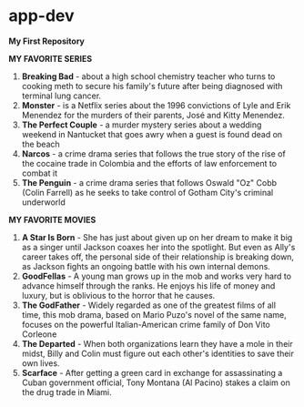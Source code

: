 # app-dev
**My First Repository**

**MY FAVORITE SERIES**
1. **Breaking Bad** -  about a high school chemistry teacher who turns to cooking meth to secure his family's future after being diagnosed with terminal lung cancer.
2. **Monster** - is a Netflix series about the 1996 convictions of Lyle and Erik Menendez for the murders of their parents, José and Kitty Menendez.
3. **The Perfect Couple** - a murder mystery series about a wedding weekend in Nantucket that goes awry when a guest is found dead on the beach
4. **Narcos** - a crime drama series that follows the true story of the rise of the cocaine trade in Colombia and the efforts of law enforcement to combat it
5. **The Penguin** - a crime drama series that follows Oswald "Oz" Cobb (Colin Farrell) as he seeks to take control of Gotham City's criminal underworld

**MY FAVORITE MOVIES**
1. **A Star Is Born** - She has just about given up on her dream to make it big as a singer until Jackson coaxes her into the spotlight. But even as Ally's career takes off, the personal side of their relationship is breaking down, as Jackson fights an ongoing battle with his own internal demons.
2. **GoodFellas** - A young man grows up in the mob and works very hard to advance himself through the ranks. He enjoys his life of money and luxury, but is oblivious to the horror that he causes.
3. **The GodFather** - Widely regarded as one of the greatest films of all time, this mob drama, based on Mario Puzo's novel of the same name, focuses on the powerful Italian-American crime family of Don Vito Corleone
4. **The Departed** - When both organizations learn they have a mole in their midst, Billy and Colin must figure out each other's identities to save their own lives.
5. **Scarface** - After getting a green card in exchange for assassinating a Cuban government official, Tony Montana (Al Pacino) stakes a claim on the drug trade in Miami.
   

